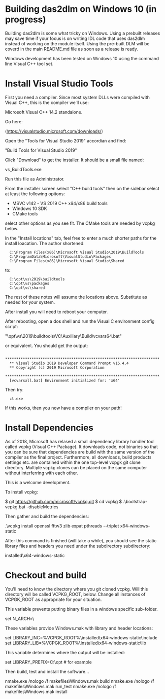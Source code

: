 # Building das2dlm on Windows 10  (in progress)

Building das2dlm is some what tricky on Windows.  Using a prebuilt releases may
save time if your focus is on writing IDL code that uses das2dlm instead of
working on the module itself.  Using the pre-built DLM will be coverd in the
main README.md file as soon as a release is ready.

Windows development has been tested on Windows 10 using the command line
Visual C++ tool set.

# Install Visual Studio Tools

First you need a compiler.  Since most system DLLs were compiled with Visual
C++, this is the compiler we'll use:

  Microsoft Visual C++ 14.2 standalone.
  
Go here:

  (https://visualstudio.microsoft.com/downloads/)

Open the "Tools for Visual Studio 2019" accordian and find:

 "Build Tools for Visual Studio 2019"

Click "Download" to get the installer.  It should be a small file named:

  vs_BuildTools.exe
  
Run this file as Administrator.

From the installer screen select "C++ build tools" then on the sidebar select
at least the following opitons:

  * MSVC v142 - VS 2019 C++ x64/x86 build tools
  * Windows 10 SDK
  * CMake tools

select other options as you see fit.  The CMake tools are needed by vcpkg below.

In the "Install locations" tab, feel free to enter a much shorter paths for the
install loacation.  The author shortened:
```
  C:\Program Files(x86)\Microsoft Visual Studio\2019\BuildTools
  C:\ProgramData\Microsoft\VisualStudio\Packages
  C:\Program Files(x86)\Microsoft Visual Studio\Shared
```
to:
```
  C:\opt\vs\2019\buildtools
  C:\opt\vs\packages
  C:\opt\vs\shared
```
The rest of these notes will assume the locations above.  Substitute as needed
for your system.

After install you will need to reboot your computer.

After rebooting, open a dos shell and run the Visual C environment config
script:

  "\opt\vs\2019\buildtools\VC\Auxiliary\Build\vcvars64.bat"
  
or equivalent.  You should get the output:
```
  **********************************************************************
  ** Visual Studio 2019 Developer Command Prompt v16.4.4
  ** Copyright (c) 2019 Microsoft Corporation
  **********************************************************************
  [vcvarsall.bat] Environment initialized for: 'x64'
```
Then try:
```dos
  cl.exe
```
If this works, then you now have a compiler on your path!

# Install Dependencies

As of 2018, Microsoft has relased a small dependency library handler tool called
vcpkg (Visual C++ Package).  It downloads code, not binaries so that you can be
sure that dependencies are build with the same version of the compiler as the
final project.  Furthermore, all downloads, build products settings etc. are
contained within the one top-level vcpgk git clone directory.  Multiple vcpkg
clones can be placed on the same computer without interferring with each other.

This is a welcome development.  

To install vcpkg:

$ git https://github.com/microsoft/vcpkg.git
$ cd vcpkg
$ .\bootstrap-vcpkg.bat -disableMetrics


Then gather and build the dependencies:

.\vcpkg install openssl fftw3 zlib expat pthreads --triplet x64-windows-static

After this command is finished (will take a while), you should see the static
library files and headers you need under the subdirectory subdirectory:

  installed\x64-windows-static

# Checkout and build

You'll need to know the directory where you git cloned vcpkg.  Will this
directory will be called VCPKG_ROOT, below.  Change all instances of VCPGK_ROOT
as appropriate for your situation.

This variable prevents putting binary files in a windows specific sub-folder.
  
  set N_ARCH=\

These variables provide Windows.mak with library and header locations:

  set LIBRARY_INC=%VCPGK_ROOT%\installed\x64-windows-static\include
  set LIBRARY_LIB=%VCPGK_ROOT%\installed\x64-windows-static\lib

This variable determines where the output will be installed:

  set LIBRARY_PREFIX=C:\opt     # for example
  
  
Then build, test and install the software...

nmake.exe /nologo /f makefiles\Windows.mak build
nmake.exe /nologo /f makefiles\Windows.mak run_test
nmake.exe /nologo /f makefiles\Windows.mak install



















